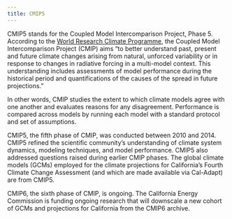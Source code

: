 ```yaml
---
title: CMIP5
---
```


CMIP5 stands for the Coupled Model Intercomparison Project, Phase 5. According to the <a href="https://www.wcrp-climate.org/wgcm-cmip" target="_blank">World Research Climate Programme</a>, the Coupled Model Intercomparison Project (CMIP) aims “to better understand past, present and future climate changes arising from natural, unforced variability or in response to changes in radiative forcing in a multi-model context. This understanding includes assessments of model performance during the historical period and quantifications of the causes of the spread in future projections.”

In other words, CMIP studies the extent to which climate models agree with one another and evaluates reasons for any disagreement. Performance is compared across models by running each model with a standard protocol and set of assumptions.

CMIP5, the fifth phase of CMIP, was conducted between 2010 and 2014. CMIP5 refined the scientific community’s understanding of climate system dynamics, modeling techniques, and model performance. CMIP5 also addressed questions raised during earlier CMIP phases. The global climate models (GCMs) employed for the climate projections for California’s Fourth Climate Change Assessment (and which are made available via Cal-Adapt) are from CMIP5.

CMIP6, the sixth phase of CMIP, is ongoing. The California Energy Commission is funding ongoing research that will downscale a new cohort of GCMs and projections for California from the CMIP6 archive.  
